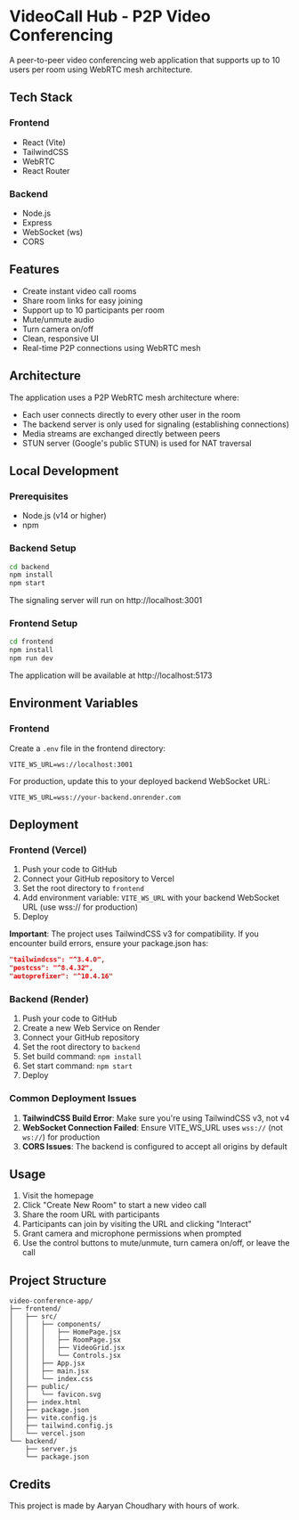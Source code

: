 # VideoCall Hub - P2P Video Conferencing

A peer-to-peer video conferencing web application that supports up to 10 users per room using WebRTC mesh architecture.

## Tech Stack

### Frontend
- React (Vite)
- TailwindCSS
- WebRTC
- React Router

### Backend
- Node.js
- Express
- WebSocket (ws)
- CORS

## Features

- Create instant video call rooms
- Share room links for easy joining
- Support up to 10 participants per room
- Mute/unmute audio
- Turn camera on/off
- Clean, responsive UI
- Real-time P2P connections using WebRTC mesh

## Architecture

The application uses a P2P WebRTC mesh architecture where:
- Each user connects directly to every other user in the room
- The backend server is only used for signaling (establishing connections)
- Media streams are exchanged directly between peers
- STUN server (Google's public STUN) is used for NAT traversal

## Local Development

### Prerequisites
- Node.js (v14 or higher)
- npm

### Backend Setup
```bash
cd backend
npm install
npm start
```
The signaling server will run on http://localhost:3001

### Frontend Setup
```bash
cd frontend
npm install
npm run dev
```
The application will be available at http://localhost:5173

## Environment Variables

### Frontend
Create a `.env` file in the frontend directory:
```
VITE_WS_URL=ws://localhost:3001
```

For production, update this to your deployed backend WebSocket URL:
```
VITE_WS_URL=wss://your-backend.onrender.com
```

## Deployment

### Frontend (Vercel)
1. Push your code to GitHub
2. Connect your GitHub repository to Vercel
3. Set the root directory to `frontend`
4. Add environment variable: `VITE_WS_URL` with your backend WebSocket URL (use wss:// for production)
5. Deploy

**Important**: The project uses TailwindCSS v3 for compatibility. If you encounter build errors, ensure your package.json has:
```json
"tailwindcss": "^3.4.0",
"postcss": "^8.4.32",
"autoprefixer": "^10.4.16"
```

### Backend (Render)
1. Push your code to GitHub
2. Create a new Web Service on Render
3. Connect your GitHub repository
4. Set the root directory to `backend`
5. Set build command: `npm install`
6. Set start command: `npm start`
7. Deploy

### Common Deployment Issues

1. **TailwindCSS Build Error**: Make sure you're using TailwindCSS v3, not v4
2. **WebSocket Connection Failed**: Ensure VITE_WS_URL uses `wss://` (not `ws://`) for production
3. **CORS Issues**: The backend is configured to accept all origins by default

## Usage

1. Visit the homepage
2. Click "Create New Room" to start a new video call
3. Share the room URL with participants
4. Participants can join by visiting the URL and clicking "Interact"
5. Grant camera and microphone permissions when prompted
6. Use the control buttons to mute/unmute, turn camera on/off, or leave the call

## Project Structure

```
video-conference-app/
├── frontend/
│   ├── src/
│   │   ├── components/
│   │   │   ├── HomePage.jsx
│   │   │   ├── RoomPage.jsx
│   │   │   ├── VideoGrid.jsx
│   │   │   └── Controls.jsx
│   │   ├── App.jsx
│   │   ├── main.jsx
│   │   └── index.css
│   ├── public/
│   │   └── favicon.svg
│   ├── index.html
│   ├── package.json
│   ├── vite.config.js
│   ├── tailwind.config.js
│   └── vercel.json
└── backend/
    ├── server.js
    └── package.json
```

## Credits

This project is made by Aaryan Choudhary with hours of work.
